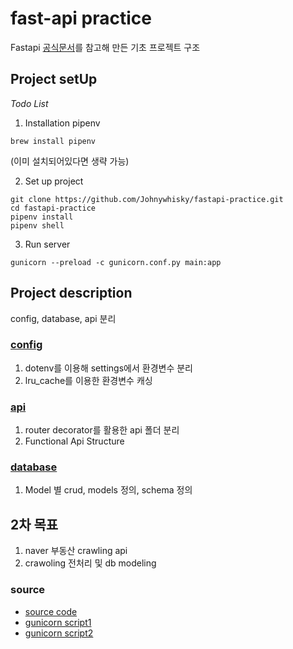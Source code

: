# fast-api practice
Fastapi [공식문서](https://fastapi.tiangolo.com/)를 참고해 만든 기초 프로젝트 구조

## Project setUp
*Todo List*
1. Installation pipenv
```
brew install pipenv
```
(이미 설치되어있다면 생략 가능)

2. Set up project 
```
git clone https://github.com/Johnywhisky/fastapi-practice.git
cd fastapi-practice
pipenv install
pipenv shell
```

3. Run server
```
gunicorn --preload -c gunicorn.conf.py main:app
```

## Project description
config, database, api 분리

### [config](https://github.com/Johnywhisky/fastapi-practice/tree/dev/config)
1. dotenv를 이용해 settings에서 환경변수 분리
2. lru_cache를 이용한 환경변수 캐싱

### [api](https://github.com/Johnywhisky/fastapi-practice/tree/dev/api)
1. router decorator를 활용한 api 폴더 분리
2. Functional Api Structure

### [database](https://github.com/Johnywhisky/fastapi-practice/tree/dev/database)
1. Model 별 crud, models 정의, schema 정의

## 2차 목표
1. naver 부동산 crawling api
2. crawoling 전처리 및 db modeling

### source
- [source code](https://fastapi.tiangolo.com/)
- [gunicorn script1](https://zetawiki.com/wiki/Gunicorn.conf.py)
- [gunicorn script2](http://blog.hwahae.co.kr/all/tech/tech-tech/5567/?popular=5567)